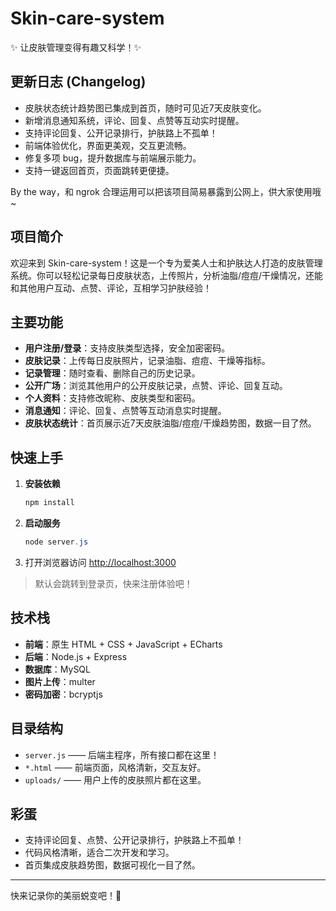 # Skin-care-system

✨ 让皮肤管理变得有趣又科学！✨

## 更新日志 (Changelog)
- 皮肤状态统计趋势图已集成到首页，随时可见近7天皮肤变化。
- 新增消息通知系统，评论、回复、点赞等互动实时提醒。
- 支持评论回复、公开记录排行，护肤路上不孤单！
- 前端体验优化，界面更美观，交互更流畅。
- 修复多项 bug，提升数据库与前端展示能力。
- 支持一键返回首页，页面跳转更便捷。

By the way，和 ngrok 合理运用可以把该项目简易暴露到公网上，供大家使用哦~


## 项目简介

欢迎来到 Skin-care-system！这是一个专为爱美人士和护肤达人打造的皮肤管理系统。你可以轻松记录每日皮肤状态，上传照片，分析油脂/痘痘/干燥情况，还能和其他用户互动、点赞、评论，互相学习护肤经验！

## 主要功能
- **用户注册/登录**：支持皮肤类型选择，安全加密密码。
- **皮肤记录**：上传每日皮肤照片，记录油脂、痘痘、干燥等指标。
- **记录管理**：随时查看、删除自己的历史记录。
- **公开广场**：浏览其他用户的公开皮肤记录，点赞、评论、回复互动。
- **个人资料**：支持修改昵称、皮肤类型和密码。
- **消息通知**：评论、回复、点赞等互动消息实时提醒。
- **皮肤状态统计**：首页展示近7天皮肤油脂/痘痘/干燥趋势图，数据一目了然。

## 快速上手
1. **安装依赖**
   ```powershell
   npm install
   ```
2. **启动服务**
   ```powershell
   node server.js
   ```
3. 打开浏览器访问 [http://localhost:3000](http://localhost:3000)

> 默认会跳转到登录页，快来注册体验吧！

## 技术栈
- **前端**：原生 HTML + CSS + JavaScript + ECharts
- **后端**：Node.js + Express
- **数据库**：MySQL
- **图片上传**：multer
- **密码加密**：bcryptjs

## 目录结构
- `server.js` —— 后端主程序，所有接口都在这里！
- `*.html` —— 前端页面，风格清新，交互友好。
- `uploads/` —— 用户上传的皮肤照片都在这里。

## 彩蛋
- 支持评论回复、点赞、公开记录排行，护肤路上不孤单！
- 代码风格清晰，适合二次开发和学习。
- 首页集成皮肤趋势图，数据可视化一目了然。

---

快来记录你的美丽蜕变吧！🌸
